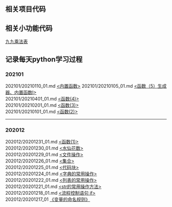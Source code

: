 ## 相关项目代码



## 相关小功能代码



[九九乘法表](https://gitee.com/pgquestions/python/blob/main/script/jiujiu.py) 


## 记录每天python学习过程    

### 202101



202101/20210110_01.md [<内置函数>](https://gitee.com/pgquestions/python/blob/main/202101/20210110_01.md) 
202101/20210105_01.md [<函数（5）生成器、内置函数I>](https://gitee.com/pgquestions/python/blob/main/202101/20210105_01.md)  
202101/20210401_01.md [<函数(4)>](https://gitee.com/pgquestions/python/blob/main/202101/20210401_01.md)  
202101/20210201_01.md [<函数(3)>](https://gitee.com/pgquestions/python/blob/main/202101/20210301_01.md)  
202101/20210101_01.md [<函数(2)>](https://gitee.com/pgquestions/python/blob/main/202101/20210101_01.md)   

-------------------------------------------
### 202012
202012/20201231_01.md [<函数(1)>](https://gitee.com/pgquestions/python/blob/main/202012/20201231_01.md)  
202012/20201230_01.md [<水仙花数>](https://gitee.com/pgquestions/python/blob/main/202012/20201230_01.md)  
202012/20201229_01.md [<文件操作>](https://gitee.com/pgquestions/python/blob/main/202012/20201229_01.md)  
202012/20201226_01.md [<集合>](https://gitee.com/pgquestions/python/blob/main/202012/20201226_01.md)  
202012/20201225_01.md [<代码块>](https://gitee.com/pgquestions/python/blob/main/202012/20201225_01.md)  
202012/20201224_01.md [<字典的常用操作>](https://gitee.com/pgquestions/python/blob/main/202012/20201224_01.md)  
202012/20201222_01.md [<列表的常用操作>](https://gitee.com/pgquestions/python/blob/main/202012/20201222_01.md)  
202012/20201221_01.md [<str的常用操作方法>](https://gitee.com/pgquestions/python/blob/main/202012/20201221_01.md)  
202012/20201218_01.md [<流程控制语句 if>](https://github.com/PGquestions/python/blob/main/202012/20201218_01.md)  
202012/20201217_01    [《变量的命名规则》](https://github.com/PGquestions/python/blob/main/202012/20201217_01)